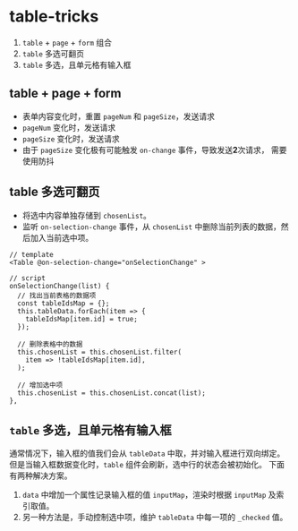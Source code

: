 # table-tricks

1. `table` + `page` + `form` 组合
1. `table` 多选可翻页
1. `table` 多选，且单元格有输入框

## table + page + form

* 表单内容变化时，重置 `pageNum` 和 `pageSize`，发送请求
* `pageNum` 变化时，发送请求
* `pageSize` 变化时，发送请求
* 由于 `pageSize` 变化极有可能触发 `on-change` 事件，导致发送**2**次请求，
需要使用防抖

## table 多选可翻页

* 将选中内容单独存储到 `chosenList`。
* 监听 `on-selection-change` 事件，从 `chosenList` 中删除当前列表的数据，然后加入当前选中项。

```vue
// template
<Table @on-selection-change="onSelectionChange" >

// script
onSelectionChange(list) {
  // 找出当前表格的数据项
  const tableIdsMap = {};
  this.tableData.forEach(item => {
    tableIdsMap[item.id] = true;
  });

  // 删除表格中的数据
  this.chosenList = this.chosenList.filter(
    item => !tableIdsMap[item.id],
  );

  // 增加选中项
  this.chosenList = this.chosenList.concat(list);
},
```

## `table` 多选，且单元格有输入框

通常情况下，输入框的值我们会从 `tableData` 中取，并对输入框进行双向绑定。
但是当输入框数据变化时，`table` 组件会刷新，选中行的状态会被初始化。
下面有两种解决方案。

1. `data` 中增加一个属性记录输入框的值 `inputMap`，渲染时根据 `inputMap` 及索引取值。
1. 另一种方法是，手动控制选中项，维护 `tableData` 中每一项的 `_checked` 值。
